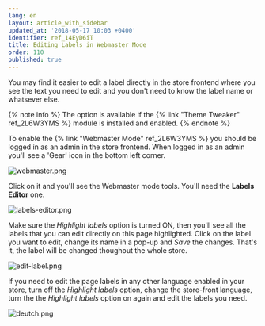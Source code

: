 ```yaml
---
lang: en
layout: article_with_sidebar
updated_at: '2018-05-17 10:03 +0400'
identifier: ref_14EyD6iT
title: Editing Labels in Webmaster Mode
order: 110
published: true
---
```

You may find it easier to edit a label directly in the store frontend where you see the text you need to edit and you don't need to know the label name or whatsever else. 

{% note info %}
The option is available if the {% link "Theme Tweaker" ref_2L6W3YMS %} module is installed and enabled.
{% endnote %}

To enable the {% link "Webmaster Mode" ref_2L6W3YMS %} you should be logged in as an admin in the store frontend. When logged in as an admin you'll see a 'Gear' icon in the bottom left corner.

![webmaster.png]({{site.baseurl}}/attachments/ref_IyGxQ1DN/webmaster.png)

Click on it and you'll see the Webmaster mode tools. You'll need the **Labels Editor** one. 

![labels-editor.png]({{site.baseurl}}/attachments/ref_IyGxQ1DN/labels-editor.png)

Make sure the _Highlight labels_ option is turned ON, then you'll see all the labels that you can edit directly on this page highlighted. Click on the label you want to edit, change its name in a pop-up and _Save_ the changes. That's it, the label will be changed thoughout the whole store. 

![edit-label.png]({{site.baseurl}}/attachments/ref_IyGxQ1DN/edit-label.png)

If you need to edit the page labels in any other language enabled in your store, turn off the _Highlight labels_ option, change the store-front language, turn the the _Highlight labels_ option on again and edit the labels you need.

![deutch.png]({{site.baseurl}}/attachments/ref_IyGxQ1DN/deutch.png)
